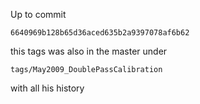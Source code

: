 Up to commit

`6640969b128b65d36aced635b2a9397078af6b62`

this tags was also in the master under

`tags/May2009_DoublePassCalibration`

with all his history
